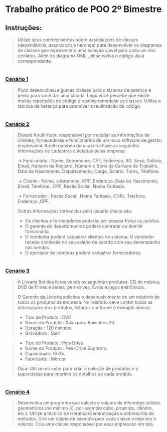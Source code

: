 # Trabalho prático de POO 2º Bimestre
## Instruções:

> Utilize seus conhecimentos sobre associações de classes (dependência, associação e herança) para desenvolver os diagramas de classes que representem uma solução viável para cada um dos cenários. Além do diagrama UML , desenvolva o código Java correspondente.

#

### [Cenário 1](https://github.com/JEsidio/Programacao-POO-2018/tree/master/Trabalho_Heranca_2Bimestre/Heranca_Cenario1)
> Pluto desenvolveu algumas classes para o sistema de petshop e pediu para você dar uma olhada. Logo você percebe que existe muitas repetições de código e resolve remodelar as classes. Utilize a técnica de herança para promover a reutilização de código.
> 

#

### [Cenário 2](https://github.com/JEsidio/Programacao-POO-2018/tree/master/Trabalho_Heranca_2Bimestre/Heranca_Cenario2)
> Donald Knuth ficou responsável por modelar as informações de clientes, fornecedores e funcionários de um novo software de gestão empresarial. Knuth recebeu do usuário chave as seguintes informações de cadastros coletadas pelas empresa:
> 
> -> Funcionário : Nome, Sobrenome, CPF, Endereço, RG, Sexo, Salário, Email, Número de Registro, Número e Série da Carteira de Trabalho, Data de Nascimento, Departamento, Cargo, Salário, Turno, Telefone.
> 
> -> Cliente : Nome, sobrenome, CPF, Endereço, Data de Nascimento, Email, Telefone , CPF, Razão Social, Nome Fantasia.
> 
> -> Fornecedor : Razão Social, Nome Fantasia, CNPJ, Telefone, Endereço ,CPF.
> 
> Outras informações fornecidas pelo usuário chave são:
> * Os clientes e fornecedores poderão ser pessoa física ou jurídica.
> * O gerente de departamentos poderá contratar ou demitir funcionário.  
> * O vendedor poderá cadastrar clientes no sistema. O vendedor recebe comissão no seu salário de acordo com seu desempenho nas vendas.  
> * O operador de compras poderá cadastrar fornecedores.

#

### [Cenário 3](https://github.com/JEsidio/Programacao-POO-2018/tree/master/Trabalho_Heranca_2Bimestre/Heranca_Cenario3)
> A Livraria Rei dos livros vende os seguintes produtos: CD de música, DVD de filmes e séries, pen-drives, livros e jogos eletrônicos.
> 
> O Gerente da Livraria solicitou o desenvolvimento de um relatório de todos os produtos da empresa. No relatório deve conter todas as informações dos produtos, listados conforme o exemplo abaixo:
> 
> * Tipo de Produto : DVD
> * Nome do Produto : Xuxa para Baixinhos 20.
> * Duração : 120 minutos.
> * Gravadora : Soni

> * Tipo de Produto : Pen-Drive
> * Nome do Produto : Pen-Drive Supremo.
> * Capacidade: 16 Gb.
> * Fabricante : Mercur
>
>Dica: Utilize um vetor para criar a coleção de produtos e a superclasse para imprimir os detalhes de cada produto.

#

### [Cenário 4](https://github.com/JEsidio/Programacao-POO-2018/tree/master/Trabalho_Heranca_2Bimestre/Heranca_Cenario4)
> Desenvolva um programa que calcule o volume de diferentes sólidos geométricos (no mínimo 4), por exemplo cubo, piramide, cilindro, etc.). Utilize a técnica de Herança/Generalização e sobrescrita de métodos. Crie um objeto de exemplo para cada classe e imprime o volume. Crie uma classe responsável por essa impressão em tela.

